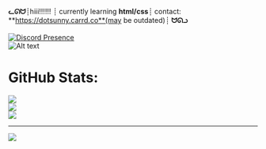 **ᓚᘏᗢ**┊hiii!!!!!! ┊ currently learning **html/css**┊ contact: **https://dotsunny.carrd.co**(may be outdated)┊ **ᗢᘏᓗ**<br><br>[![Discord Presence](https://lanyard.cnrad.dev/api/851127356595634196)](https://discord.com/users/851127356595634196)<br>![Alt text](https://spotify-recently-played-readme.vercel.app/api?user=flqfl8x1epum63o703h66qvv6)<br>


#  GitHub Stats:
![](https://github-readme-stats.vercel.app/api?username=dotsunnyy&theme=dark&hide_border=false&include_all_commits=false&count_private=false)<br/>
![](https://github-readme-streak-stats.herokuapp.com/?user=dotsunnyy&theme=dark&hide_border=false)<br/>
![](https://github-readme-stats.vercel.app/api/top-langs/?username=dotsunnyy&theme=dark&hide_border=false&include_all_commits=false&count_private=false&layout=compact)

---
[![](https://visitcount.itsvg.in/api?id=dotsunnyy&icon=0&color=0)](https://visitcount.itsvg.in)
